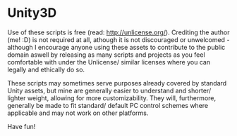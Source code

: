 # Unity3D
Use of these scripts is free (read: http://unlicense.org/). Crediting the author (me! :D) is not required at all, athough it is
not discouraged or unwelcomed - although I encourage anyone using these assets to contribute to the public domain aswell by
releasing as many scripts and projects as you feel comfortable with under the Unlicense/ similar licenses where you can legally and ethically do so.

  These scripts may sometimes serve purposes already covered by standard Unity assets, but mine are generally easier to understand
and shorter/ lighter weight, allowing for more customizability. They will, furthermore, generally be made to fit standard/ default
PC control schemes where applicable and may not work on other platforms.

  Have fun!
